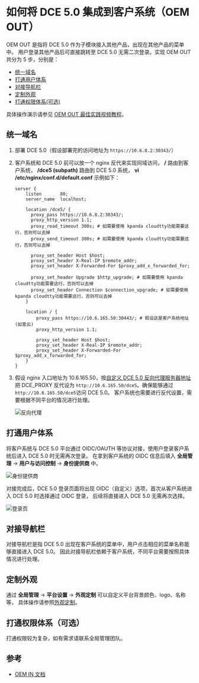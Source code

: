 # 如何将 DCE 5.0 集成到客户系统（OEM OUT）

OEM OUT 是指将 DCE 5.0 作为子模块接入其他产品，出现在其他产品的菜单中。
用户登录其他产品后可直接跳转至 DCE 5.0 无需二次登录。实现 OEM OUT 共分为 5 步，分别是：

* [统一域名](#_1)
* [打通用户体系](#_2)
* [对接导航栏](#_3)
* [定制外观](#_4)
* [打通权限体系(可选)](#_5)

具体操作演示请参见 [OEM OUT 最佳实践视频教程](../../../videos/use-cases.md#dce-50-oem-out)。

## 统一域名

1. 部署 DCE 5.0（假设部署完的访问地址为 `https://10.6.8.2:30343/`）

1. 客户系统和 DCE 5.0 前可以放一个 nginx 反代来实现同域访问，
   __/__ 路由到客户系统， __/dce5 (subpath)__ 路由到 DCE 5.0 系统， __vi /etc/nginx/conf.d/default.conf__ 示例如下：

    ```nginx
    server {
        listen       80;
        server_name  localhost;
    
        location /dce5/ {
          proxy_pass https://10.6.8.2:30343/;
          proxy_http_version 1.1;
          proxy_read_timeout 300s; # 如需要使用 kpanda cloudtty功能需要这行，否则可以去掉
          proxy_send_timeout 300s; # 如需要使用 kpanda cloudtty功能需要这行，否则可以去掉
    
          proxy_set_header Host $host;
          proxy_set_header X-Real-IP $remote_addr;
          proxy_set_header X-Forwarded-For $proxy_add_x_forwarded_for;
    
          proxy_set_header Upgrade $http_upgrade; # 如需要使用 kpanda cloudtty功能需要这行，否则可以去掉
          proxy_set_header Connection $connection_upgrade; # 如需要使用 kpanda cloudtty功能需要这行，否则可以去掉
        }
        
        location / {
            proxy_pass https://10.6.165.50:30443/; # 假设这是客户系统地址(如意云)
            proxy_http_version 1.1;
    
            proxy_set_header Host $host;
            proxy_set_header X-Real-IP $remote_addr;
            proxy_set_header X-Forwarded-For $proxy_add_x_forwarded_for;
        }
    }
    ```

1. 假设 nginx 入口地址为 10.6.165.50，按[自定义 DCE 5.0 反向代理服务器地址](../../install/reverse-proxy.md)把
   DCE_PROXY 反代设为 `http://10.6.165.50/dce5`。确保能够通过 `http://10.6.165.50/dce5`访问 DCE 5.0。
   客户系统也需要进行反代设置，需要根据不同平台的情况进行处理。
  
    ![反向代理](https://docs.daocloud.io/daocloud-docs-images/docs/zh/docs/ghippo/best-practice/oem/images/agent.png)

## 打通用户体系

将客户系统与 DCE 5.0 平台通过 OIDC/OAUTH 等协议对接，使用户登录客户系统后进入 DCE 5.0 时无需再次登录。
在拿到客户系统的 OIDC 信息后填入 __全局管理__ -> __用户与访问控制__ -> __身份提供商__ 中。

![身份提供商](https://docs.daocloud.io/daocloud-docs-images/docs/zh/docs/ghippo/best-practice/oem/images/idp.png)

对接完成后，DCE 5.0 登录页面将出现 OIDC（自定义）选项，首次从客户系统进入 DCE 5.0 时选择通过 OIDC 登录，
后续将直接进入 DCE 5.0 无需再次选择。

![登录页](https://docs.daocloud.io/daocloud-docs-images/docs/zh/docs/ghippo/best-practice/oem/images/login.png)

## 对接导航栏

对接导航栏是指 DCE 5.0 出现在客户系统的菜单中，用户点击相应的菜单名称能够直接进入 DCE 5.0。
因此对接导航栏依赖于客户系统，不同平台需要按照具体情况进行处理。

## 定制外观

通过 __全局管理__ -> __平台设置__ -> __外观定制__ 可以自定义平台背景颜色、logo、名称等，
具体操作请参照[外观定制](../../user-guide/platform-setting/appearance.md)。

## 打通权限体系（可选）

打通权限较为复杂，如有需求请联系全局管理团队。

## 参考

- [OEM IN 文档](./oem-in.md)
